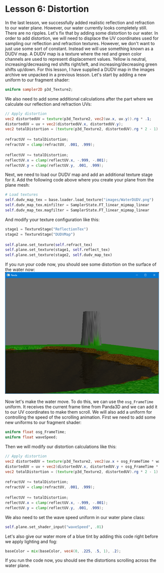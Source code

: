 # Lesson 6: Distortion

In the last lesson, we successfully added realistic reflection and refraction to our water plane. However, our water currently looks completely still. There are no ripples. Let's fix that by adding some distortion to our water. In order to add distortion, we will need to displace the UV coordinates used for sampling our reflection and refraction textures. However, we don't want to just use some sort of constant. Instead we will use something known as a DUDV map. A DUDV map is a texture where the red and green color channels are used to represent displacement values. Yellow is neutral, increasing/decreasing red shifts right/left, and increasing/decreasing green shifts up/down. For this lesson, I have supplied a DUDV map in the images archive we unpacked in a previous lesson. Let's start by adding a new uniform to our fragment shader:
```glsl
uniform sampler2D p3d_Texture2;
```

We also need to add some additional calculations after the part where we calculate our reflection and refraction UVs:
```glsl
// Apply distortion
vec2 distortedUV = texture(p3d_Texture2, vec2(uv.x, uv.y)).rg * .1;
distortedUV = uv + vec2(distortedUV.x, distortedUV.y);
vec2 totalDistortion = (texture(p3d_Texture2, distortedUV).rg * 2 - 1) * .02;

refractUV += totalDistortion;
refractUV = clamp(refractUV, .001, .999);

reflectUV += totalDistortion;
reflectUV.x = clamp(reflectUV.x, -.999, -.001);
reflectUV.y = clamp(reflectUV.y, .001, .999);
```

Next, we need to load our DUDV map and add an additional texture stage for it. Add the following code above where you create your plane from the plane mesh:
```python
# Load textures
self.dudv_map_tex = base.loader.load_texture("images/WaterDUDV.png")
self.dudv_map_tex.minfilter = SamplerState.FT_linear_mipmap_linear
self.dudv_map_tex.magfilter = SamplerState.FT_linear_mipmap_linear
```

And modify your texture configuration like this:
```python
stage1 = TextureStage("ReflectionTex")
stage2 = TextureStage("DUDVMap")

self.plane.set_texture(self.refract_tex)
self.plane.set_texture(stage1, self.reflect_tex)
self.plane.set_texture(stage2, self.dudv_map_tex)
```

If you run your code now, you should see some distortion on the surface of the water now:  
![distortion](https://github.com/Cybermals/panda3d-shader-tutorials/blob/main/legacy/terrain/06-distortion/screenshots/01-distortion.png?raw=true)

Now let's make the water move. To do this, we can use the `osg_FrameTime` uniform. It receives the current frame time from Panda3D and we can add it to our UV coordinates to make them scroll. We will also add a uniform for controlling the speed of the scrolling animation. First we need to add some new uniforms to our fragment shader:
```glsl
uniform float osg_FrameTime;
uniform float waveSpeed;
```

Then we will modify our distortion calculations like this:
```glsl
// Apply distortion
vec2 distortedUV = texture(p3d_Texture2, vec2(uv.x + osg_FrameTime * waveSpeed, uv.y)).rg * .1;
distortedUV = uv + vec2(distortedUV.x, distortedUV.y + osg_FrameTime * waveSpeed);
vec2 totalDistortion = (texture(p3d_Texture2, distortedUV).rg * 2 - 1) * .02;

refractUV += totalDistortion;
refractUV = clamp(refractUV, .001, .999);

reflectUV += totalDistortion;
reflectUV.x = clamp(reflectUV.x, -.999, -.001);
reflectUV.y = clamp(reflectUV.y, .001, .999);
```

We also need to set the wave speed uniform in our water plane class:
```python
self.plane.set_shader_input("waveSpeed", .01)
```

Let's also give our water more of a blue tint by adding this code right before we apply lighting and fog:
```glsl
baseColor = mix(baseColor, vec4(0, .225, .5, 1), .2);
```

If you run the code now, you should see the distortions scrolling across the water plane.
